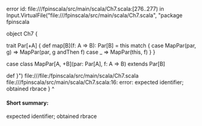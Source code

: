 error id: file://<WORKSPACE>/fpinscala/src/main/scala/Ch7.scala:[276..277) in Input.VirtualFile("file://<WORKSPACE>/fpinscala/src/main/scala/Ch7.scala", "package fpinscala

object Ch7 {

  trait Par[+A] {
    def map[B](f: A => B): Par[B] = this match {
        case MapPar(par, g) => MapPar(par, g andThen f)
        case _ => MapPar(this, f)
    }
  }

  case class MapPar[A, +B](par: Par[A], f: A => B) extends Par[B]


  def 
}")
file://<WORKSPACE>/file:<WORKSPACE>/fpinscala/src/main/scala/Ch7.scala
file://<WORKSPACE>/fpinscala/src/main/scala/Ch7.scala:16: error: expected identifier; obtained rbrace
}
^
#### Short summary: 

expected identifier; obtained rbrace